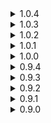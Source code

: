 <details>
<summary>1.0.4 </summary>

* Added missing dependencies.
* Added ambient sounds.
* Adjustments to the music:
	* Made Aurora Borealis loop properly by using Returns game files version.
		* _If someone wants to make looping version of Dies Irae - feel free to contact me. Just don't tell Chris, he will have an aneurysm._
	* Added fade ins and outs to transitions.
	* Added exit cue on teleporter being fully charged.
</details>
<details>
<summary>1.0.3 </summary>

* SoTS update.
* Removed StageAPI dependency.
* Music might be a bit quiet compared to vanilla stages due to Wwise update. Let me know how it feels.
</details>
<details>
<summary>1.0.2 </summary>

* Water now has sounds and effects, like you would expect water, similar to vanilla stages.
* Torches' sound is now in Wwise, now follows in-game sound volume setting.
	* _Don't use premade solutions and then forget to fix them, kids._
</details>
<details>
<summary>1.0.1 </summary>

* Lowered volume of all sounds. Music is untouched.
</details>
<details>
<summary>1.0.0 </summary>

* _**I consider 1.0.0 to be final version, I've done everything I wanted with this stage. Everything after will be either bug fixes or support for new CUMs**_.
* Added an easter egg.
	* _You'll have to mine for it._
* Added Direseeker to Champion post loop spawn pool.
</details>
<details>
<summary>0.9.4 </summary>

* Fixed music conflict with Bobomb Battlefield.
* Removed SoundAPI dependency, as it is no longer needed.
* Small optimizations to some assets that should result in slightly better performance.
* Made some tombs optional, as in they will sometimes be closed.
	* _You might say that this makes already small stage even smaller and you will be right. Fixing music issue was top priority and it came in the middle of adding another feature. So this is somewhat of a half measure that is currently left in as is._
</details>
<details>
<summary>0.9.3 </summary>

* Added github link (forgot about it in 0.9.2).
* Made all entrances larger to support bigger enemies\survivors.
	* _This was specifically made to support Regigigas. You still can't fall through small holes in one of the tombs, but you can now actually get in and out of tombs. This makes some of the textures look warped but ehhh..._
</details>
<details>
<summary>0.9.2 </summary>

* Optimization pass. Added proper occlusion and setup'd LODs for majority of objects.
* Added music.
* Fixed geometry holes in the room with coffins and lemurian statues.
* Added additional box colliders to coffins, so you no longer get behind them and hide from enemies.
</details>
<details>
<summary>0.9.1 </summary>

* Fixed family events and normal spawns having flipped chances to occur (meaning you almost always had family events).
* Fixed enemy credits not refilling after initial spawn. This also fixes Artifact of Dissonance.
</details>
<details>
<summary>0.9.0 </summary>

* Initial release
</details>
